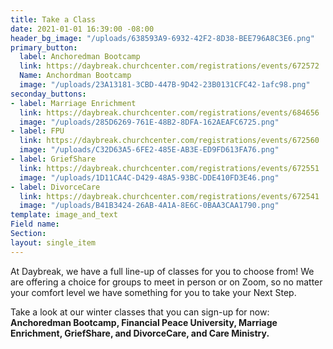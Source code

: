 ```yaml
---
title: Take a Class
date: 2021-01-01 16:39:00 -08:00
header_bg_image: "/uploads/638593A9-6932-42F2-8D38-BEE796A8C3E6.png"
primary_button:
  label: Anchoredman Bootcamp
  link: https://daybreak.churchcenter.com/registrations/events/672572
  Name: Anchordman Bootcamp
  image: "/uploads/23A13181-3CBD-447B-9D42-23B0131CFC42-1afc98.png"
seconday_buttons:
- label: Marriage Enrichment
  link: https://daybreak.churchcenter.com/registrations/events/684656
  image: "/uploads/285D6269-761E-48B2-8DFA-162AEAFC6725.png"
- label: FPU
  link: https://daybreak.churchcenter.com/registrations/events/672560
  image: "/uploads/C32D63A5-6FE2-485E-AB3E-ED9FD613FA76.png"
- label: GriefShare
  link: https://daybreak.churchcenter.com/registrations/events/672551
  image: "/uploads/1D11CA4C-D429-48A5-93BC-DDE410FD3E46.png"
- label: DivorceCare
  link: https://daybreak.churchcenter.com/registrations/events/672541
  image: "/uploads/B41B3424-26AB-4A1A-8E6C-0BAA3CAA1790.png"
template: image_and_text
Field name: 
Section: 
layout: single_item
---
```


At Daybreak, we have a full line-up of classes for you to choose from!  We are offering a choice for groups to meet in person or on Zoom, so no matter your comfort level we have something for you to take your Next Step.  

Take a look at our winter classes that you can sign-up for now:  **Anchoredman Bootcamp, Financial Peace University, Marriage Enrichment, GriefShare, and DivorceCare, and Care Ministry.**  